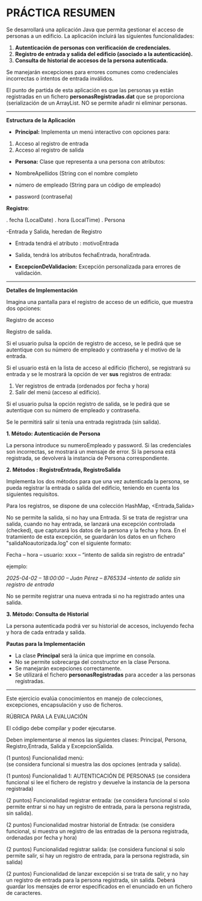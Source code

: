 
# PRÁCTICA RESUMEN

Se desarrollará una aplicación Java que permita gestionar el acceso de personas a un edificio. La aplicación incluirá las siguientes funcionalidades:

1.  **Autenticación de personas con verificación de credenciales.**
2.  **Registro de entrada y salida del edificio (asociado a la autenticación).**
3.  **Consulta de historial de accesos de la persona autenticada.**

Se manejarán excepciones para errores comunes como credenciales incorrectas o intentos de entrada inválidos.

El punto de partida de esta aplicación es que las personas ya están registradas en un fichero **personasRegistradas.dat** que se proporciona (serialización de un ArrayList<Persona>. NO se permite añadir ni eliminar personas.

----------

**Estructura de la Aplicación**

-   **Principal:** Implementa un menú interactivo con opciones para:

1.  Acceso al registro de entrada
2.  Acceso al registro de salida

-   **Persona:** Clase que representa a una persona con atributos:

-   NombreApellidos (String con el nombre completo
-   número de empleado (String para  un código de empleado)
-   password (contraseña)

**Registro**:

.	fecha (LocalDate)
.	hora (LocalTime)
.	Persona

 -Entrada y Salida, heredan de Registro 
 - Entrada tendrá el atributo : motivoEntrada
 - Salida, tendrá los atributos fechaEntrada, horaEntrada. 


-   **ExcepcionDeValidacion:** Excepción personalizada para errores de validación.

----------

**Detalles de Implementación**

Imagina una pantalla para el registro de acceso de un edificio, que muestra dos opciones:

Registro de acceso

Registro de salida.

Si el usuario pulsa la opción de registro de acceso,  se le pedirá que se autentique con su número de empleado y contraseña y el motivo de la entrada.

Si el usuario está en la lista de acceso al edificio (fichero),  se registrará su entrada y se le mostrará la opción de ver **sus** registros de entrada:

1.	Ver registros de entrada (ordenados por fecha y hora)
2.	Salir del menú (acceso al edificio).


Si el usuario pulsa la opción  registro de salida, se le pedirá que se autentique con su número de empleado y contraseña.

Se le permitirá salir si tenía una entrada registrada (sin salida).

**1. Método: Autenticación de Persona**

La persona introduce su numeroEmpleado y password. Si las credenciales son incorrectas, se mostrará un mensaje de error. Si la persona está registrada, se devolverá la instancia de Persona correspondiente.

**2. Métodos : RegistroEntrada, RegistroSalida**

Implementa los dos métodos para que una vez autenticada la persona, se pueda registrar la entrada o salida del edificio, teniendo en cuenta los siguientes requisitos.

Para los registros, se dispone de una colección HashMap, <Entrada,Salida>

No se permite la salida, si no hay una Entrada. Si se trata de registrar una salida, cuando no hay entrada, se lanzará una excepción controlada (checked), que capturará los datos de la persona y la fecha y hora. En el tratamiento de esta excepción, se guardarán los datos en un fichero "salidaNoautorizada.log" con  el siguiente formato:

Fecha – hora – usuario: xxxx – “intento de salida sin registro de entrada”

ejemplo:

_2025-04-02 – 18:00:00 – Juán Pérez – 8765334 –intento de salida sin registro de entrada_

No se permite registrar una nueva entrada si no ha registrado antes una salida.

**3. Método: Consulta de Historial**

La persona autenticada podrá ver su historial de accesos, incluyendo fecha y hora de cada entrada y salida.

**Pautas para la Implementación**

-   La clase **Principal** será la única que imprime en consola.
-   No se permite sobrecarga del constructor en la clase Persona.
-   Se manejarán excepciones correctamente.
-   Se utilizará el fichero **personasRegistradas** para acceder a las personas registradas.

----------

Este ejercicio evalúa conocimientos en manejo de colecciones, excepciones, encapsulación y uso de ficheros.


RÚBRICA PARA LA EVALUACIÓN

El código debe compilar y poder ejecutarse. 

Deben implementarse  al menos las siguientes clases: Principal, Persona, Registro,Entrada, Salida y ExcepcionSalida. 

(1 puntos) Funcionalidad menú:   
    (se considera funcional si muestra las dos opciones (entrada y salida).
    
(1 puntos) Funcionalidad 1: AUTENTICACIÓN DE PERSONAS
   (se considera funcional si lee el fichero de registro y devuelve la instancia de la persona registrada)
   

(2 puntos) Funcionalidad registrar entrada: 
    (se considera funcional si solo permite entrar si no hay un registro de entrada, para la persona registrada, sin salida).
    
(2 puntos) Funcionalidad mostrar historial de Entrada: 
   (se considera funcional, si muestra un registro de las entradas de la persona registrada, ordenadas por fecha y hora)
   
(2 puntos) Funcionalidad registrar salida: 
    (se considera funcional si solo permite salir, si hay un registro de entrada, para la persona registrada, sin salida)
    
(2 puntos) Funcionalidad de lanzar excepción si se trata de salir, y no hay un registro de entrada para la persona registrada, sin salida.  Deberá guardar los mensajes de error especificados en el enunciado en un fichero de caracteres. 
    
   

